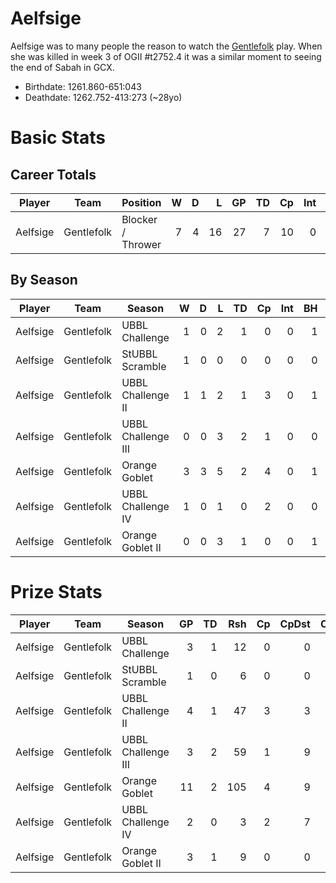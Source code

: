 # Aelfsige

Aelfsige was to many people the reason to watch the [Gentlefolk](gentlefolk) play. When she was killed in week 3 of OGII #t2752.4 it was a similar moment to seeing the end of Sabah in GCX.

* Birthdate: 1261.860-651:043
* Deathdate: 1262.752-413:273 (~28yo)

# Basic Stats

## Career Totals

| Player           | Team        | Position      | W | D | L | GP | TD | Cp | Int | BH | SI | Ki | MVP | SPP |
|------------------|-------------|---------------|--:|--:|--:|---:|---:|---:|----:|---:|---:|---:|----:|----:|
| Aelfsige | Gentlefolk | Blocker / Thrower     |    7 |    4 |   16 |   27 |  7 |   10 | 0 |    4 |    1 |    1 |    2 |   53 |

## By Season

| Player | Team         | Season          | W | D | L | TD | Cp | Int | BH | SI | Ki | MVP | SPP |
|--------|--------------|-----------------|--:|--:|--:|---:|---:|----:|---:|---:|---:|----:|----:|
| Aelfsige | Gentlefolk | UBBL Challenge     |    1 |    0 |    2 |    1 |    0 |    0 |    1 |    0 |    0 |    1 |   10 |
| Aelfsige | Gentlefolk | StUBBL Scramble    |    1 |    0 |    0 |    0 |    0 |    0 |    0 |    0 |    0 |    0 |    0 |
| Aelfsige | Gentlefolk | UBBL Challenge II  |    1 |    1 |    2 |    1 |    3 |    0 |    1 |    0 |    0 |    0 |    8 |
| Aelfsige | Gentlefolk | UBBL Challenge III |    0 |    0 |    3 |    2 |    1 |    0 |    0 |    0 |    0 |    0 |    7 |
| Aelfsige | Gentlefolk | Orange Goblet      |    3 |    3 |    5 |    2 |    4 |    0 |    1 |    0 |    1 |    1 |   19 |
| Aelfsige | Gentlefolk | UBBL Challenge IV  |    1 |    0 |    1 |    0 |    2 |    0 |    0 |    1 |    0 |    0 |    4 |
| Aelfsige | Gentlefolk | Orange Goblet II   |    0 |    0 |    3 |    1 |    0 |    0 |    1 |    0 |    0 |    0 |    5 |

# Prize Stats

| Player | Team         | Season          | GP | TD | Rsh | Cp | CpDst | Ctch | Int | Cas | Blk | Sck | MVP | SPP |
|--------|--------------|-----------------|---:|---:|----:|---:|------:|-----:|----:|----:|----:|----:|----:|----:|
| Aelfsige | Gentlefolk | UBBL Challenge     |  3 |    1 |   12 |    0 |     0 |    0 |    0 |    1 |   16 |    0 |    1 |   10 |
| Aelfsige | Gentlefolk | StUBBL Scramble    |  1 |    0 |    6 |    0 |     0 |    0 |    0 |    0 |    3 |    0 |    0 |    0 |
| Aelfsige | Gentlefolk | UBBL Challenge II  |  4 |    1 |   47 |    3 |     3 |    0 |    0 |    1 |   13 |    1 |    0 |    8 |
| Aelfsige | Gentlefolk | UBBL Challenge III |  3 |    2 |   59 |    1 |     9 |    0 |    0 |    0 |   13 |    0 |    0 |    7 |
| Aelfsige | Gentlefolk | Orange Goblet      | 11 |    2 |  105 |    4 |     9 |    0 |    0 |    2 |   37 |    4 |    1 |   19 |
| Aelfsige | Gentlefolk | UBBL Challenge IV  |  2 |    0 |    3 |    2 |     7 |    0 |    0 |    1 |    3 |    1 |    0 |    4 |
| Aelfsige | Gentlefolk | Orange Goblet II   |  3 |    1 |    9 |    0 |     0 |    0 |    0 |    1 |    6 |    1 |    0 |    5 |
